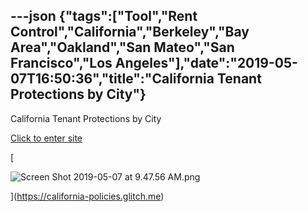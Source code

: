 ---json
{"tags":["Tool","Rent Control","California","Berkeley","Bay Area","Oakland","San Mateo","San Francisco","Los Angeles"],"date":"2019-05-07T16:50:36","title":"California Tenant Protections by City"}
---

California Tenant Protections by City

[Click to enter site](https://california-policies.glitch.me)

[

![Screen Shot 2019-05-07 at 9.47.56 AM.png](/assets/uploads/Screen+Shot+2019-05-07+at+9.47.56+AM.png)

](https://california-policies.glitch.me)